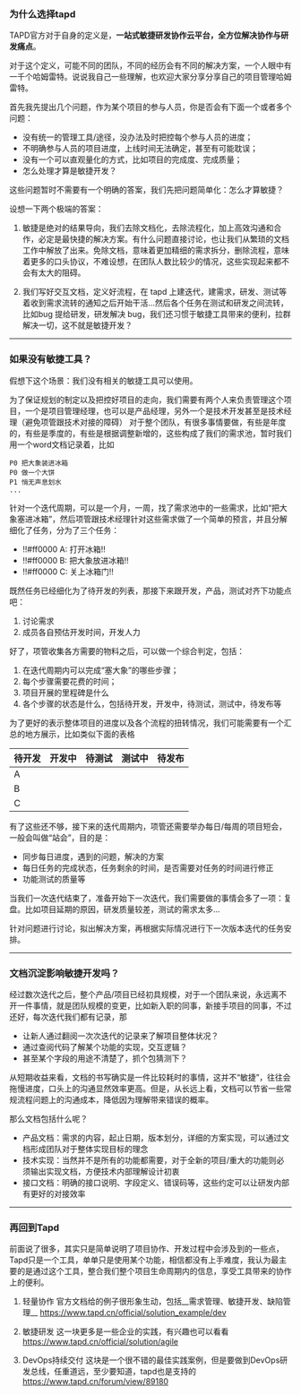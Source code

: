 
### 为什么选择tapd

TAPD官方对于自身的定义是，__一站式敏捷研发协作云平台，全方位解决协作与研发痛点__。

对于这个定义，可能不同的团队，不同的经历会有不同的解决方案，一个人眼中有一千个哈姆雷特。说说我自己一些理解，也欢迎大家分享分享自己的项目管理哈姆雷特。


首先我先提出几个问题，作为某个项目的参与人员，你是否会有下面一个或者多个问题：

- 没有统一的管理工具/途径，没办法及时把控每个参与人员的进度；
- 不明确参与人员的项目进度，上线时间无法确定，甚至有可能耽误；
- 没有一个可以直观量化的方式，比如项目的完成度、完成质量；
- 怎么处理才算是敏捷开发？

这些问题暂时不需要有一个明确的答案，我们先把问题简单化：怎么才算敏捷？

设想一下两个极端的答案：
1. 敏捷是绝对的结果导向，我们去除文档化，去除流程化，加上高效沟通和合作，必定是最快捷的解决方案。有什么问题直接讨论，也让我们从繁琐的文档工作中解放了出来。免除文档，意味着更加精细的需求拆分，删除流程，意味着更多的口头协议，不难设想，在团队人数比较少的情况，这些实现起来都不会有太大的阻碍。

2. 我们写好交互文档，定义好流程，在 tapd 上建迭代，建需求，研发、测试等着收到需求流转的通知之后开始干活...然后各个任务在测试和研发之间流转，比如bug 提给研发，研发解决 bug，我们还习惯于敏捷工具带来的便利，拉群解决一切，这不就是敏捷开发？


---
### 如果没有敏捷工具？

假想下这个场景：我们没有相关的敏捷工具可以使用。

为了保证规划的制定以及把控好项目的走向，我们需要有两个人来负责管理这个项目，一个是项目管理经理，也可以是产品经理，另外一个是技术开发甚至是技术经理（避免项管跟技术对接的障碍）
对于整个团队，有很多事情要做，有些是年度的，有些是季度的，有些是根据调整新增的，这些构成了我们的需求池，暂时我们用一个word文档记录着，比如

```
P0 把大象装进冰箱
P0 做一个大饼
P1 悄无声息划水
...

```

针对一个迭代周期，可以是一个月，一周，找了需求池中的一些需求，比如“把大象塞进冰箱”，然后项管跟技术经理针对这些需求做了一个简单的预言，并且分解细化了任务，分为了三个任务：

 -  !!#ff0000 A: 打开冰箱!! 
 -  !!#ff0000 B: 把大象放进冰箱!! 
 -  !!#ff0000 C: 关上冰箱门!! 

既然任务已经细化为了待开发的列表，那接下来跟开发，产品，测试对齐下功能点吧：

> 
1. 讨论需求
2. 成员各自预估开发时间，开发人力

好了，项管收集各方需要的物料之后，可以做一个综合判定，包括：

> 
1. 在迭代周期内可以完成“塞大象”的哪些步骤；
2. 每个步骤需要花费的时间；
3. 项目开展的里程碑是什么
4. 各个步骤的状态是什么，包括待开发，开发中，待测试，测试中，待发布等

为了更好的表示整体项目的进度以及各个流程的扭转情况，我们可能需要有一个汇总的地方展示，比如类似下面的表格

| 待开发|开发中 |待测试 | 测试中| 待发布 |
| -- | -- | -- | -- | -- | 
| A | | | | |
| B | | | | |
| C | | | | |

有了这些还不够，接下来的迭代周期内，项管还需要举办每日/每周的项目短会，一般会叫做“站会”，目的是：

- 同步每日进度，遇到的问题，解决的方案
- 每日任务的完成状态，任务剩余的时间，是否需要对任务的时间进行修正
- 功能测试的质量等


当我们一次迭代结束了，准备开始下一次迭代，我们需要做的事情会多了一项：复盘。比如项目延期的原因，研发质量较差，测试的需求太多...

针对问题进行讨论，拟出解决方案，再根据实际情况进行下一次版本迭代的任务安排。

---
### 文档沉淀影响敏捷开发吗？

经过数次迭代之后，整个产品/项目已经初具规模，对于一个团队来说，永远离不开一件事情，就是团队规模的变更，比如新入职的同事，新接手项目的同事，不过还好，每次迭代我们都有记录，那

- 让新人通过翻阅一次次迭代的记录来了解项目整体状况？
- 通过查阅代码了解某个功能的实现，交互逻辑？
- 甚至某个字段的用途不清楚了，抓个包猜测下？

从短期收益来看，文档的书写确实是一件比较耗时的事情，这并不“敏捷”，往往会拖慢进度，口头上的沟通显然效率更高。但是，从长远上看，文档可以节省一些常规流程问题上的沟通成本，降低因为理解带来错误的概率。

那么文档包括什么呢？

- 产品文档：需求的内容，起止日期，版本划分，详细的方案实现，可以通过文档形成团队对于整体实现目标的理念
- 技术实现：当然并不是所有的功能都需要，对于全新的项目/重大的功能则必须输出实现文档，方便技术内部理解设计初衷
- 接口文档：明确的接口说明、字段定义、错误码等，这些约定可以让研发内部有更好的对接效率

---
### 再回到Tapd

前面说了很多，其实只是简单说明了项目协作、开发过程中会涉及到的一些点，Tapd只是一个工具，单单只是使用某个功能，相信都没有上手难度，我认为最主要的是通过这个工具，整合我们整个项目生命周期内的信息，享受工具带来的协作上的便利。

1. 轻量协作
官方文档给的例子很形象生动，包括__需求管理、敏捷开发、缺陷管理__
https://www.tapd.cn/official/solution_example/dev

2. 敏捷研发
这一块更多是一些企业的实践，有兴趣也可以看看
https://www.tapd.cn/official/solution/agile

3. DevOps持续交付
这块是一个很不错的最佳实践案例，但是要做到DevOps研发总线，任重道远，至少要知道，tapd也是支持的
https://www.tapd.cn/forum/view/89180

    
